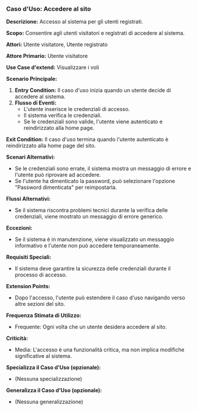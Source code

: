 ### Caso d'Uso: Accedere al sito

**Descrizione:** Accesso al sistema per gli utenti registrati.

**Scopo:** Consentire agli utenti visitatori e registrati di accedere al sistema.

**Attori:** Utente visitatore, Utente registrato

**Attore Primario:** Utente visitatore

**Use Case d'extend:** Visualizzare i voli

**Scenario Principale:**
1. **Entry Condition:** Il caso d'uso inizia quando un utente decide di accedere al sistema.
2. **Flusso di Eventi:**
   - L'utente inserisce le credenziali di accesso.
   - Il sistema verifica le credenziali.
   - Se le credenziali sono valide, l'utente viene autenticato e reindirizzato alla home page.

**Exit Condition:**
Il caso d'uso termina quando l'utente autenticato è reindirizzato alla home page del sito.

**Scenari Alternativi:**
- Se le credenziali sono errate, il sistema mostra un messaggio di errore e l'utente può riprovare ad accedere.
- Se l'utente ha dimenticato la password, può selezionare l'opzione "Password dimenticata" per reimpostarla.

**Flussi Alternativi:**
- Se il sistema riscontra problemi tecnici durante la verifica delle credenziali, viene mostrato un messaggio di errore generico.

**Eccezioni:**
- Se il sistema è in manutenzione, viene visualizzato un messaggio informativo e l'utente non può accedere temporaneamente.

**Requisiti Speciali:**
- Il sistema deve garantire la sicurezza delle credenziali durante il processo di accesso.

**Extension Points:**
- Dopo l'accesso, l'utente può estendere il caso d'uso navigando verso altre sezioni del sito.

**Frequenza Stimata di Utilizzo:**
- Frequente: Ogni volta che un utente desidera accedere al sito.

**Criticità:**
- Media: L'accesso è una funzionalità critica, ma non implica modifiche significative al sistema.

**Specializza il Caso d'Uso (opzionale):**
- (Nessuna specializzazione)

**Generalizza il Caso d'Uso (opzionale):**
- (Nessuna generalizzazione)


